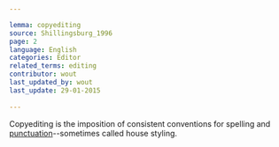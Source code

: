 ```yaml
---

lemma: copyediting
source: Shillingsburg_1996
page: 2 
language: English
categories: Editor
related_terms: editing
contributor: wout
last_updated_by: wout
last_update: 29-01-2015
        
---
```


Copyediting is the imposition of consistent conventions for spelling and [punctuation](punctuation.html)--sometimes called house styling.

